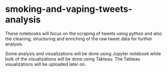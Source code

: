 # smoking-and-vaping-tweets-analysis
These notebooks will focus on the scraping of tweets using python and also the cleaning, structuring and enriching of the raw tweet data for further analysis. 

Some analysis and visualizations will be done using Jupyter notebook while bulk of the visualizations will be done using Tableau. The Tableau visualizations will be uploaded later on. 
